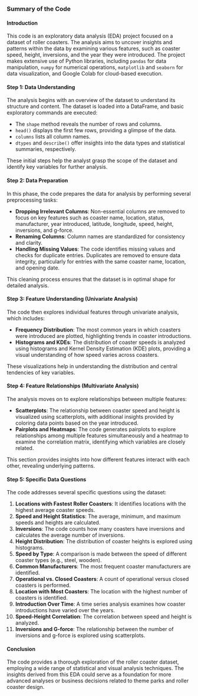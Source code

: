 ### Summary of the Code

#### **Introduction**
This code is an exploratory data analysis (EDA) project focused on a dataset of roller coasters. The analysis aims to uncover insights and patterns within the data by examining various features, such as coaster speed, height, inversions, and the year they were introduced. The project makes extensive use of Python libraries, including `pandas` for data manipulation, `numpy` for numerical operations, `matplotlib` and `seaborn` for data visualization, and Google Colab for cloud-based execution.

#### **Step 1: Data Understanding**
The analysis begins with an overview of the dataset to understand its structure and content. The dataset is loaded into a DataFrame, and basic exploratory commands are executed:
- The `shape` method reveals the number of rows and columns.
- `head()` displays the first few rows, providing a glimpse of the data.
- `columns` lists all column names.
- `dtypes` and `describe()` offer insights into the data types and statistical summaries, respectively.

These initial steps help the analyst grasp the scope of the dataset and identify key variables for further analysis.

#### **Step 2: Data Preparation**
In this phase, the code prepares the data for analysis by performing several preprocessing tasks:
- **Dropping Irrelevant Columns**: Non-essential columns are removed to focus on key features such as coaster name, location, status, manufacturer, year introduced, latitude, longitude, speed, height, inversions, and g-force.
- **Renaming Columns**: Column names are standardized for consistency and clarity.
- **Handling Missing Values**: The code identifies missing values and checks for duplicate entries. Duplicates are removed to ensure data integrity, particularly for entries with the same coaster name, location, and opening date.

This cleaning process ensures that the dataset is in optimal shape for detailed analysis.

#### **Step 3: Feature Understanding (Univariate Analysis)**
The code then explores individual features through univariate analysis, which includes:
- **Frequency Distribution**: The most common years in which coasters were introduced are plotted, highlighting trends in coaster introductions.
- **Histograms and KDEs**: The distribution of coaster speeds is analyzed using histograms and Kernel Density Estimation (KDE) plots, providing a visual understanding of how speed varies across coasters.

These visualizations help in understanding the distribution and central tendencies of key variables.

#### **Step 4: Feature Relationships (Multivariate Analysis)**
The analysis moves on to explore relationships between multiple features:
- **Scatterplots**: The relationship between coaster speed and height is visualized using scatterplots, with additional insights provided by coloring data points based on the year introduced.
- **Pairplots and Heatmaps**: The code generates pairplots to explore relationships among multiple features simultaneously and a heatmap to examine the correlation matrix, identifying which variables are closely related.

This section provides insights into how different features interact with each other, revealing underlying patterns.

#### **Step 5: Specific Data Questions**
The code addresses several specific questions using the dataset:
1. **Locations with Fastest Roller Coasters**: It identifies locations with the highest average coaster speeds.
2. **Speed and Height Statistics**: The average, minimum, and maximum speeds and heights are calculated.
3. **Inversions**: The code counts how many coasters have inversions and calculates the average number of inversions.
4. **Height Distribution**: The distribution of coaster heights is explored using histograms.
5. **Speed by Type**: A comparison is made between the speed of different coaster types (e.g., steel, wooden).
6. **Common Manufacturers**: The most frequent coaster manufacturers are identified.
7. **Operational vs. Closed Coasters**: A count of operational versus closed coasters is performed.
8. **Location with Most Coasters**: The location with the highest number of coasters is identified.
9. **Introduction Over Time**: A time series analysis examines how coaster introductions have varied over the years.
10. **Speed-Height Correlation**: The correlation between speed and height is analyzed.
11. **Inversions and G-force**: The relationship between the number of inversions and g-force is explored using scatterplots.

#### **Conclusion**
The code provides a thorough exploration of the roller coaster dataset, employing a wide range of statistical and visual analysis techniques. The insights derived from this EDA could serve as a foundation for more advanced analyses or business decisions related to theme parks and roller coaster design.
